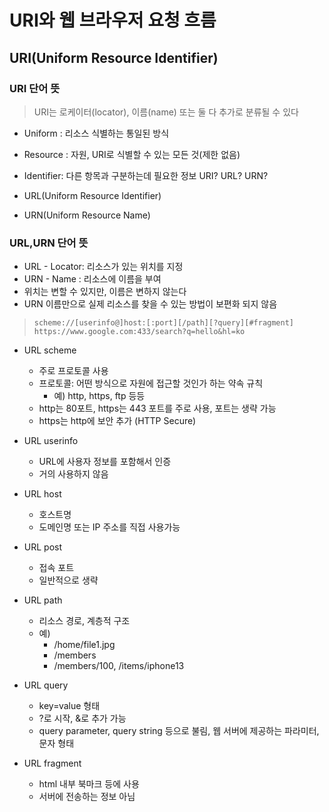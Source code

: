 # URI와 웹 브라우저 요청 흐름

## URI(Uniform Resource Identifier)

### URI 단어 뜻

> URI는 로케이터(locator), 이름(name) 또는 둘 다 추가로 분류될 수 있다

- Uniform : 리소스 식별하는 통일된 방식
- Resource : 자원, URI로 식별할 수 있는 모든 것(제한 없음)
- Identifier: 다른 항목과 구분하는데 필요한 정보 URI? URL? URN?

- URL(Uniform Resource Identifier)
- URN(Uniform Resource Name)

### URL,URN 단어 뜻

- URL - Locator: 리소스가 있는 위치를 지정
- URN - Name : 리소스에 이름을 부여
- 위치는 변할 수 있지만, 이름은 변하지 않는다
- URN 이름만으로 실제 리소스를 찾을 수 있는 방법이 보편화 되지 않음

> `scheme://[userinfo@]host:[:port][/path][?query][#fragment]`
> `https://www.google.com:433/search?q=hello&hl=ko`

- URL scheme
    - 주로 프로토콜 사용
    - 프로토콜: 어떤 방식으로 자원에 접근할 것인가 하는 약속 규칙
        - 예) http, https, ftp 등등
    - http는 80포트, https는 443 포트를 주로 사용, 포트는 생략 가능
    - https는 http에 보안 추가 (HTTP Secure)

- URL userinfo
    - URL에 사용자 정보를 포함해서 인증
    - 거의 사용하지 않음

- URL host
    - 호스트명
    - 도메인명 또는 IP 주소를 직접 사용가능

- URL post
    - 접속 포트
    - 일반적으로 생략

- URL path
    - 리소스 경로, 계층적 구조
    - 예)
        - /home/file1.jpg
        - /members
        - /members/100, /items/iphone13

- URL query
    - key=value 형태
    - ?로 시작, &로 추가 가능
    - query parameter, query string 등으로 불림, 웹 서버에 제공하는 파라미터, 문자 형태

- URL fragment
    - html 내부 북마크 등에 사용
    - 서버에 전송하는 정보 아님